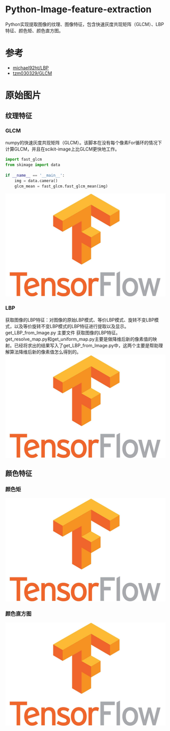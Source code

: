 # Python-Image-feature-extraction
Python实现提取图像的纹理、图像特征，包含快速灰度共现矩阵（GLCM）、LBP特征、颜色矩、颜色直方图。

# 参考
* [michael92ht/LBP](https://github.com/michael92ht/LBP)
* [tzm030329/GLCM](https://github.com/tzm030329/GLCM)

# 原始图片


## 纹理特征
### GLCM
numpy的快速灰度共现矩阵（GLCM）。该脚本在没有每个像素For循环的情况下计算GLCM，并且在scikit-image上比GLCM更快地工作。
```python
import fast_glcm
from skimage import data

if __name__ == '__main__':
    img = data.camera()
    glcm_mean = fast_glcm.fast_glcm_mean(img)
```
![Tensorflow](https://github.com/1044197988/Awesome-Tensorflow2/blob/master/Logo/Logo.jpg)

### LBP
获取图像的LBP特征：对图像的原始LBP模式、等价LBP模式、旋转不变LBP模式，以及等价旋转不变LBP模式的LBP特征进行提取以及显示。<br>
get_LBP_from_Image.py 主要文件 获取图像的LBP特征。<br>
get_resolve_map.py和get_uniform_map.py主要是做降维后新的像素值的映射。已经将求出的结果写入了get_LBP_from_Image.py中，这两个主要是帮助理解算法降维后新的像素值怎么得到的。
![Tensorflow](https://github.com/1044197988/Awesome-Tensorflow2/blob/master/Logo/Logo.jpg)
## 颜色特征
### 颜色矩
![Tensorflow](https://github.com/1044197988/Awesome-Tensorflow2/blob/master/Logo/Logo.jpg)

### 颜色直方图
![Tensorflow](https://github.com/1044197988/Awesome-Tensorflow2/blob/master/Logo/Logo.jpg)
